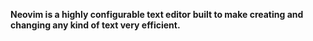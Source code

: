 **Neovim is a highly configurable text editor built to make creating and changing any kind of text very efficient.**